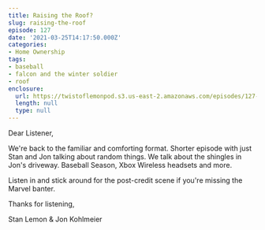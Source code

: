 ```yaml
---
title: Raising the Roof?
slug: raising-the-roof
episode: 127
date: '2021-03-25T14:17:50.000Z'
categories:
- Home Ownership
tags:
- baseball
- falcon and the winter soldier
- roof
enclosure:
  url: https://twistoflemonpod.s3.us-east-2.amazonaws.com/episodes/127-lwatol-20210325.mp3
  length: null
  type: null
---
```


Dear Listener,

We're back to the familiar and comforting format. Shorter episode with just Stan and Jon talking about random things. We talk about the shingles in Jon's driveway. Baseball Season, Xbox Wireless headsets and more.

Listen in and stick around for the post-credit scene if you're missing the Marvel banter.

Thanks for listening,

Stan Lemon & Jon Kohlmeier
